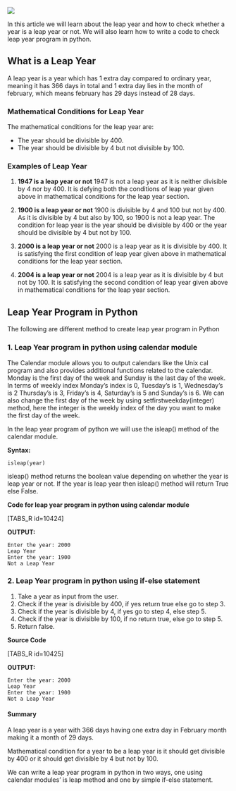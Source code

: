 ![](https://prepbytes-misc-images.s3.ap-south-1.amazonaws.com/assets/1668066110061-Python%20Program%20to%20check%20leap%20year.jpg)

In this article we will learn about the leap year and how to check whether a year is a leap year or not. We will also learn how to write a code to check leap year program in python.

## What is a Leap Year
A leap year is a year which has 1 extra day compared to ordinary year, meaning it has 366 days in total and 1 extra day lies in the month of february, which means february has 29 days instead of 28 days.

### Mathematical Conditions for Leap Year
The mathematical conditions for the leap year are:

- The year should be divisible by 400.
- The year should be divisible by 4 but not divisible by 100.

 ### Examples of Leap Year
 
1. **1947 is a leap year or not**
1947 is not a leap year as it is neither divisible by 4 nor by 400. It is defying both the conditions of leap year given above in mathematical conditions for the leap year section.

2. **1900 is a leap year or not**
1900 is divisible by 4 and 100 but not by 400. As it is divisible by 4 but also by 100, so 1900 is not a leap year. The condition for leap year is the year should be divisible by 400 or the year should be divisible by 4 but not by 100.

3. **2000 is a leap year or not**
2000 is a leap year as it is divisible by 400. It is satisfying the first condition of leap year given above in mathematical conditions for the leap year section.

4. **2004 is a leap year or not**
2004 is a leap year as it is divisible by 4 but not by 100. It is satisfying the second condition of leap year given above in mathematical conditions for the leap year section.

## Leap Year Program in Python
The following are different method to create leap year program in Python

### 1. Leap Year program in python using calendar module
The Calendar module allows you to output calendars like the Unix cal program and also provides additional functions related to the calendar. Monday is the first day of the week and Sunday is the last day of the week. In terms of weekly index Monday’s index is 0, Tuesday’s is 1, Wednesday’s is 2 Thursday’s is 3, Friday’s is 4, Saturday’s is 5 and Sunday’s is 6. We can also change the first day of the week by using setfirstweekday(integer) method, here the integer is the weekly index of the day you want to make the first day of the week.

In the leap year program of python we will use the isleap() method of the calendar module.

**Syntax:**

```
isleap(year)
```

isleap() method returns the boolean value depending on whether the year is leap year or not. If the year is leap year then isleap() method will return True else False.

**Code for leap year program in python using calendar module**

[TABS_R id=10424]

**OUTPUT:**

```
Enter the year: 2000
Leap Year
Enter the year: 1900
Not a Leap Year
```

### 2. Leap Year program in python using if-else statement

1. Take a year as input from the user.
2. Check if the year is divisible by 400, if yes return true else go to step 3.
3. Check if the year is divisible by 4, if yes go to step 4, else step 5.
4. Check if the year is divisible by 100, if no return true, else go to step 5.
5. Return false.

**Source Code**

[TABS_R id=10425]

**OUTPUT:**

```
Enter the year: 2000
Leap Year
Enter the year: 1900
Not a Leap Year
```

#### Summary

A leap year is a year with 366 days having one extra day in February month making it a month of 29 days.

 Mathematical condition for a year to be a leap year is it should get divisible by 400 or it should get divisible by 4 but not by 100.
 
We can write a leap year program in python in two ways, one using calendar modules’ is leap method and one by simple if-else statement.





